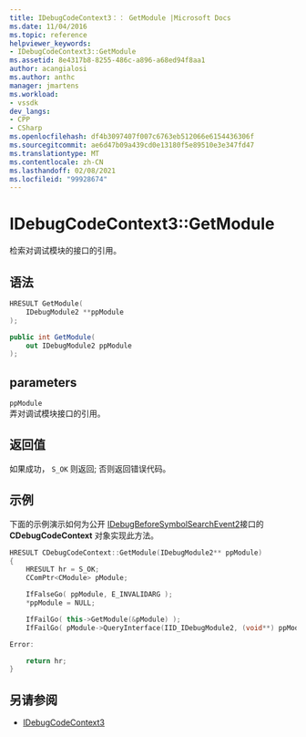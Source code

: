 ```yaml
---
title: IDebugCodeContext3：： GetModule |Microsoft Docs
ms.date: 11/04/2016
ms.topic: reference
helpviewer_keywords:
- IDebugCodeContext3::GetModule
ms.assetid: 8e4317b8-8255-486c-a896-a68ed94f8aa1
author: acangialosi
ms.author: anthc
manager: jmartens
ms.workload:
- vssdk
dev_langs:
- CPP
- CSharp
ms.openlocfilehash: df4b3097407f007c6763eb512066e6154436306f
ms.sourcegitcommit: ae6d47b09a439cd0e13180f5e89510e3e347fd47
ms.translationtype: MT
ms.contentlocale: zh-CN
ms.lasthandoff: 02/08/2021
ms.locfileid: "99928674"
---
```

# <a name="idebugcodecontext3getmodule"></a>IDebugCodeContext3::GetModule
检索对调试模块的接口的引用。

## <a name="syntax"></a>语法

```cpp
HRESULT GetModule(
    IDebugModule2 **ppModule
);
```

```csharp
public int GetModule(
    out IDebugModule2 ppModule
);
```

## <a name="parameters"></a>parameters
`ppModule`\
弄对调试模块接口的引用。

## <a name="return-value"></a>返回值
如果成功， `S_OK` 则返回; 否则返回错误代码。

## <a name="example"></a>示例
下面的示例演示如何为公开 [IDebugBeforeSymbolSearchEvent2](../../../extensibility/debugger/reference/idebugbeforesymbolsearchevent2.md)接口的 **CDebugCodeContext** 对象实现此方法。

```cpp
HRESULT CDebugCodeContext::GetModule(IDebugModule2** ppModule)
{
    HRESULT hr = S_OK;
    CComPtr<CModule> pModule;

    IfFalseGo( ppModule, E_INVALIDARG );
    *ppModule = NULL;

    IfFailGo( this->GetModule(&pModule) );
    IfFailGo( pModule->QueryInterface(IID_IDebugModule2, (void**) ppModule) );

Error:

    return hr;
}
```

## <a name="see-also"></a>另请参阅
- [IDebugCodeContext3](../../../extensibility/debugger/reference/idebugcodecontext3.md)
